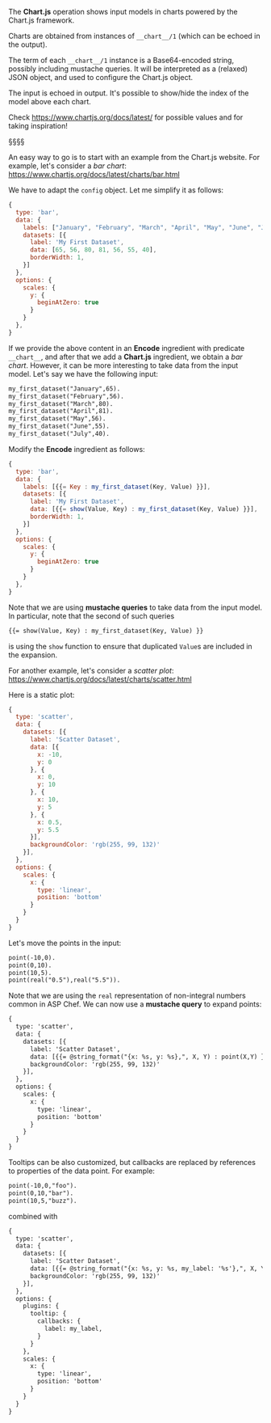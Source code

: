 The **Chart.js** operation shows input models in charts powered by the Chart.js framework.

Charts are obtained from instances of `__chart__/1` (which can be echoed in the output).

The term of each `__chart__/1` instance is a Base64-encoded string, possibly including mustache queries.
It will be interpreted as a (relaxed) JSON object, and used to configure the Chart.js object.

The input is echoed in output.
It's possible to show/hide the index of the model above each chart.

Check https://www.chartjs.org/docs/latest/ for possible values and for taking inspiration!

§§§§

An easy way to go is to start with an example from the Chart.js website.
For example, let's consider a *bar chart*:
https://www.chartjs.org/docs/latest/charts/bar.html

We have to adapt the `config` object.
Let me simplify it as follows:
```javascript
{
  type: 'bar',
  data: {
    labels: ["January", "February", "March", "April", "May", "June", "July"],
    datasets: [{
      label: 'My First Dataset',
      data: [65, 56, 80, 81, 56, 55, 40],
      borderWidth: 1,
    }]
  },
  options: {
    scales: {
      y: {
        beginAtZero: true
      }
    }
  },
}
```

If we provide the above content in an **Encode** ingredient with predicate `__chart__`, and after that we add a **Chart.js** ingredient, we obtain a *bar chart*.
However, it can be more interesting to take data from the input model.
Let's say we have the following input:
```asp
my_first_dataset("January",65).
my_first_dataset("February",56).
my_first_dataset("March",80).
my_first_dataset("April",81).
my_first_dataset("May",56).
my_first_dataset("June",55).
my_first_dataset("July",40).
```

Modify the **Encode** ingredient as follows: 
```javascript
{
  type: 'bar',
  data: {
    labels: [{{= Key : my_first_dataset(Key, Value) }}],
    datasets: [{
      label: 'My First Dataset',
      data: [{{= show(Value, Key) : my_first_dataset(Key, Value) }}],
      borderWidth: 1,
    }]
  },
  options: {
    scales: {
      y: {
        beginAtZero: true
      }
    }
  },
}
```

Note that we are using **mustache queries** to take data from the input model.
In particular, note that the second of such queries
```asp
{{= show(Value, Key) : my_first_dataset(Key, Value) }}
```
is using the `show` function to ensure that duplicated `Value`s are included in the expansion.


For another example, let's consider a *scatter plot*:
https://www.chartjs.org/docs/latest/charts/scatter.html

Here is a static plot:
```javascript
{
  type: 'scatter',
  data: {
    datasets: [{
      label: 'Scatter Dataset',
      data: [{
        x: -10,
        y: 0
      }, {
        x: 0,
        y: 10
      }, {
        x: 10,
        y: 5
      }, {
        x: 0.5,
        y: 5.5
      }],
      backgroundColor: 'rgb(255, 99, 132)'
    }],
  },
  options: {
    scales: {
      x: {
        type: 'linear',
        position: 'bottom'
      }
    }
  }
}
```

Let's move the points in the input:
```asp
point(-10,0).
point(0,10).
point(10,5).
point(real("0.5"),real("5.5")).
```
Note that we are using the `real` representation of non-integral numbers common in ASP Chef.
We can now use a **mustache query** to expand points: 
```asp
{
  type: 'scatter',
  data: {
    datasets: [{
      label: 'Scatter Dataset',
      data: [{{= @string_format("{x: %s, y: %s},", X, Y) : point(X,Y) }}],
      backgroundColor: 'rgb(255, 99, 132)'
    }],
  },
  options: {
    scales: {
      x: {
        type: 'linear',
        position: 'bottom'
      }
    }
  }
}
```


Tooltips can be also customized, but callbacks are replaced by references to properties of the data point.
For example:
```asp
point(-10,0,"foo").
point(0,10,"bar").
point(10,5,"buzz").
```
combined with
```asp
{
  type: 'scatter',
  data: {
    datasets: [{
      label: 'Scatter Dataset',
      data: [{{= @string_format("{x: %s, y: %s, my_label: '%s'},", X, Y, L) : point(X,Y,L) }}],
      backgroundColor: 'rgb(255, 99, 132)'
    }],
  },
  options: {
    plugins: {
      tooltip: {
        callbacks: {
          label: my_label,
        }
      }
    },
    scales: {
      x: {
        type: 'linear',
        position: 'bottom'
      }
    }
  }
}
```
